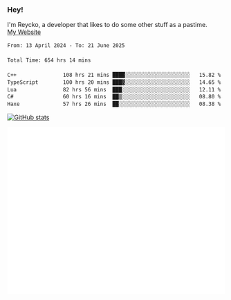 ### Hey!
I'm Reycko, a developer that likes to do some other stuff as a pastime.  
[My Website](https://reycko.root.sx)

<!--START_SECTION:wakasection-->

```txt
From: 13 April 2024 - To: 21 June 2025

Total Time: 654 hrs 14 mins

C++               108 hrs 21 mins ████░░░░░░░░░░░░░░░░░░░░░   15.82 %
TypeScript        100 hrs 20 mins ███▓░░░░░░░░░░░░░░░░░░░░░   14.65 %
Lua               82 hrs 56 mins  ███░░░░░░░░░░░░░░░░░░░░░░   12.11 %
C#                60 hrs 16 mins  ██▒░░░░░░░░░░░░░░░░░░░░░░   08.80 %
Haxe              57 hrs 26 mins  ██░░░░░░░░░░░░░░░░░░░░░░░   08.38 %
```

<!--END_SECTION:wakasection-->

[![GitHub stats](https://github-readme-stats.vercel.app/api?username=Reycko&show_icons=true&theme=dark&hide_title=true&count_private=true)](https://github.com/anuraghazra/github-readme-stats)

![Metrics](/github-metrics.svg)
